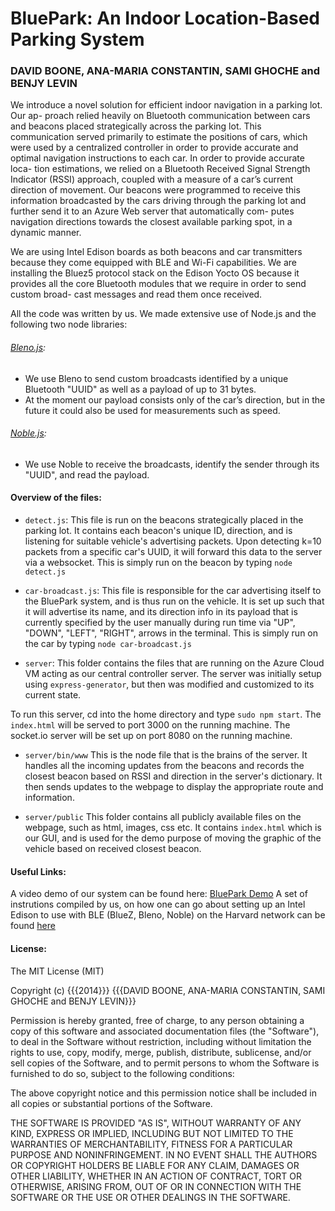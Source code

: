BluePark: An Indoor Location-Based Parking System
===================

### DAVID BOONE, ANA-MARIA CONSTANTIN, SAMI GHOCHE and BENJY LEVIN

We introduce a novel solution for efficient indoor navigation in a parking lot. Our ap-
proach relied heavily on Bluetooth communication between cars and beacons placed strategically across the parking lot. This communication served primarily to estimate the positions of cars, which were used by a centralized controller in order to provide accurate and optimal navigation instructions to each car. In order to provide accurate loca-
tion estimations, we relied on a Bluetooth Received Signal Strength Indicator (RSSI) approach, coupled with a measure of a car’s current direction of movement. Our beacons were programmed to receive this information broadcasted by the cars driving through the parking lot and further send it to an Azure Web server that automatically com-
putes navigation directions towards the closest available parking spot, in a dynamic manner.

We are using Intel Edison boards as both beacons and car transmitters because they come equipped with BLE and Wi-Fi capabilities. We are installing the Bluez5 protocol stack on the Edison Yocto OS because it provides all the core Bluetooth modules that we require in order to send custom broad-
cast messages and read them once received.

All the code was written by us. We made extensive use of Node.js and the following two node libraries:

###### [Bleno.js](https://github.com/sandeepmistry/bleno):
- We use Bleno to send custom broadcasts identified by a unique Bluetooth "UUID" as well as a payload of up to 31 bytes.
- At the moment our payload consists only of the car’s direction, but in the future it could also be used for measurements such as speed. 

###### [Noble.js](https://github.com/sandeepmistry/noble):
- We use Noble to receive the broadcasts, identify the sender through its "UUID", and read the payload.

#### Overview of the files:
* `detect.js`:
This file is run on the beacons strategically placed in the parking lot.
It contains each beacon's unique ID, direction, and is listening for suitable vehicle's advertising packets.
Upon detecting k=10 packets from a specific car's UUID, it will forward this data to the server via a websocket.
This is simply run on the beacon by typing ```node detect.js```

* `car-broadcast.js`:
This file is responsible for the car advertising itself to the BluePark system, and is thus run on the vehicle.
It is set up such that it will advertise its name, and its direction info in its payload that is currently specified by
the user manually during run time via "UP", "DOWN", "LEFT", "RIGHT", arrows in the terminal.
This is simply run on the car by typing ```node car-broadcast.js```

* `server`:
This folder contains the files that are running on the Azure Cloud VM acting as our central controller server. The server was initially setup using `express-generator`, but then was modified and customized to its current state.

To run this server, cd into the home directory and type ```sudo npm start```. The `index.html` will be served to port 3000 on the running machine. The socket.io server will be set up on port 8080 on the running machine.

* `server/bin/www`
This is the node file that is the brains of the server. It handles all the incoming updates from the beacons and records the closest beacon based on RSSI and direction in the server's dictionary. It then sends updates to the webpage to display the appropriate route and information. 

* `server/public`
This folder contains all publicly available files on the webpage, such as html, images, css etc.
It contains `index.html` which is our GUI, and is used for the demo purpose of moving the graphic of the vehicle based on received closest beacon.

#### Useful Links: 

A video demo of our system can be found here: [BluePark Demo]()
A set of instrutions compiled by us, on how one can go about setting up an Intel Edison to use with BLE (BlueZ, Bleno, Noble) on the Harvard network can be found [here](https://docs.google.com/a/college.harvard.edu/document/d/1iR57Iap1c571q3fuHhdqiF4heln8tEoL8VupF8XeqZY/edit?usp=sharing)

#### License:

The MIT License (MIT)

Copyright (c) {{{2014}}} {{{DAVID BOONE, ANA-MARIA CONSTANTIN, SAMI GHOCHE and BENJY LEVIN}}}

Permission is hereby granted, free of charge, to any person obtaining a copy
of this software and associated documentation files (the "Software"), to deal
in the Software without restriction, including without limitation the rights
to use, copy, modify, merge, publish, distribute, sublicense, and/or sell
copies of the Software, and to permit persons to whom the Software is
furnished to do so, subject to the following conditions:

The above copyright notice and this permission notice shall be included in all
copies or substantial portions of the Software.

THE SOFTWARE IS PROVIDED "AS IS", WITHOUT WARRANTY OF ANY KIND, EXPRESS OR
IMPLIED, INCLUDING BUT NOT LIMITED TO THE WARRANTIES OF MERCHANTABILITY,
FITNESS FOR A PARTICULAR PURPOSE AND NONINFRINGEMENT. IN NO EVENT SHALL THE
AUTHORS OR COPYRIGHT HOLDERS BE LIABLE FOR ANY CLAIM, DAMAGES OR OTHER
LIABILITY, WHETHER IN AN ACTION OF CONTRACT, TORT OR OTHERWISE, ARISING FROM,
OUT OF OR IN CONNECTION WITH THE SOFTWARE OR THE USE OR OTHER DEALINGS IN THE
SOFTWARE.